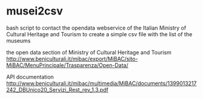 musei2csv
=========

bash script to contact the opendata webservice of the Italian Ministry of Cultural Heritage and Tourism to create a simple csv file with the list of the museums

the open data section of Ministry of Cultural Heritage and Tourism
http://www.beniculturali.it/mibac/export/MiBAC/sito-MiBAC/MenuPrincipale/Trasparenza/Open-Data/

API documentation
http://www.beniculturali.it/mibac/multimedia/MiBAC/documents/1399013217242_DBUnico20_Servizi_Rest_rev_1.3.pdf


